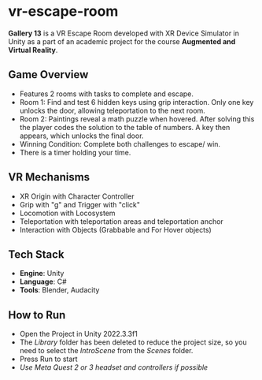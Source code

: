 # vr-escape-room
**Gallery 13** is a VR Escape Room developed with XR Device Simulator in Unity as a part of an academic project for the course **Augmented and Virtual Reality**.

## Game Overview
- Features 2 rooms with tasks to complete and escape.
- Room 1: Find and test 6 hidden keys using grip interaction. Only one key unlocks the door, allowing teleportation to the next room.
- Room 2: Paintings reveal a math puzzle when hovered. After solving this the player codes the solution to the table of numbers. A key then appears, which unlocks the final door.
- Winning Condition: Complete both challenges to escape/ win.
- There is a timer holding your time.

## VR Mechanisms
- XR Origin with Character Controller
- Grip with "g" and Trigger with "click"
- Locomotion with Locosystem
- Teleportation with teleportation areas and teleportation anchor
- Interaction with Objects (Grabbable and For Hover objects)

## Tech Stack
- **Engine**: Unity
- **Language**: C#
- **Tools**: Blender, Audacity

## How to Run
- Open the Project in Unity 2022.3.3f1
- The *Library* folder has been deleted to reduce the project size, so you need to select the *IntroScene* from the *Scenes* folder.
- Press Run to start
- *Use Meta Quest 2 or 3 headset and controllers if possible*
